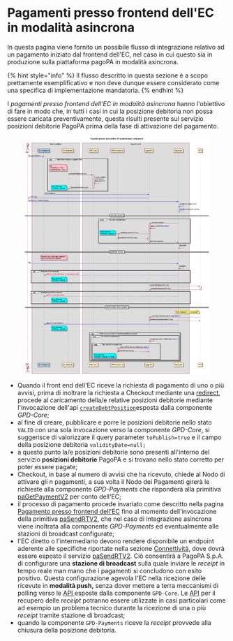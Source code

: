 # Pagamenti presso frontend dell'EC in modalità asincrona

In questa pagina viene fornito un possibile flusso di integrazione relativo ad un pagamento iniziato dal frontend dell'EC, nel caso in cui questo sia in produzione sulla piattaforma pagoPA in modalità asincrona.

{% hint style="info" %}
Il flusso descritto in questa sezione è a scopo prettamente esemplificativo e non deve dunque essere considerato come una specifica di implementazione mandatoria.
{% endhint %}

I _pagamenti presso frontend dell'EC in modalità asincrona_ hanno l'obiettivo di fare in modo che, in tutti i casi in cui la posizione debitoria non possa essere caricata preventivamente, questa risulti presente sul servizio posizioni debitorie PagoPA prima della fase di attivazione del pagamento.

<figure><img src="../../.gitbook/assets/nuovo_modello1_carrello_V3_SANP-Payment_process_activated_by_EC__asybchronous_integration.png" alt=""><figcaption></figcaption></figure>

* Quando il front end dell'EC riceve la richiesta di pagamento di uno o più avvisi, prima di inoltrare la richiesta a Checkout mediante una [redirect](../../ente-creditore/modalita-dintegrazione/integrazione-touch-point-dellec-con-checkout.md), procede al caricamento della/e relative posizioni debitorie mediante l'invocazione dell'api [`createDebtPosition`](operazioni-disponibili.md)esposta dalla componente _GPD-Core_;
* al fine di creare, pubblicare e porre le posizioni debitorie nello stato `VALID` con una sola invocazione verso la componente _GPD-Core_, si suggerisce di valorizzare il query parameter `toPublish=true` e il campo della posizione debitoria `validityDate=null;`
* a questo punto la/e posizioni debitorie sono presenti all'interno del servizio **posizioni debitorie** PagoPA e si trovano nello stato corretto per poter essere pagate;
* Checkout, in base al numero di avvisi che ha ricevuto, chiede al Nodo di attivare gli _n_ pagamenti, a sua volta il Nodo dei Pagamenti girerà le richieste alla componente _GPD-Payments_ che risponderà alla primitiva [paGetPaymentV2](../primitive.md#pagetpayment-versione-2) per conto dell'EC;
* il processo di pagamento procede invariato come descritto nella pagina [Pagamento presso frontend dell'EC](../../casi-duso/pagamento-presso-frontend-dellec.md) fino al momento dell'invocazione della primitiva [paSendRTV2](../primitive.md#pasendrt-versione-2), che nel caso di integrazione asincrona viene inoltrata alla componente _GPD-Payments_ ed eventualmente alle stazioni di broadcast configurate;
* l'EC diretto o l'intermediario devono rendere disponibile un endpoint aderente alle specifiche riportate nella sezione [Connettività](../connettivita.md#nodo-dei-pagamenti-client), dove dovrà essere esposto il servizio [paSendRTV2](../primitive.md#pasendrt-versione-2). Ciò consentirà a PagoPA S.p.A. di configurare una **stazione di broadcast** sulla quale inviare le _receipt_ in tempo reale man mano che i pagamenti si concludono con esito positivo. Questa configurazione agevola l'EC nella ricezione delle ricevute in **modalità push,** senza dover mettere a terra meccanismi di polling verso le [API ](operazioni-disponibili.md#ricevute-di-pagamento)esposte dalla componente `GPD-Core`. Le [API](operazioni-disponibili.md#ricevute-di-pagamento) per il recupero delle _receipt_ potranno essere utilizzate in casi particolari come ad esempio un problema tecnico durante la ricezione di una o più _receipt_ tramite stazione di broadcast;&#x20;
* quando la componente `GPD-Payments` riceve la _receipt_ provvede alla chiusura della posizione debitoria.

